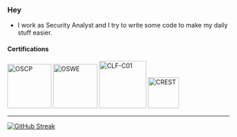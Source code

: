 ### Hey

- I work as Security Analyst and I try to write some code to make my daily stuff easier.

#### Certifications
<a href="https://www.credly.com/badges/756fcc3a-dc5a-435d-8bac-2cb209cf70c6" target="_blank"><img src="https://templates.images.credential.net/1644595125124808271808325719972.png" class="cert" alt='OSCP' width="100px"></a>
<a href="https://www.credly.com/badges/07051d3d-3aee-416e-8bf8-7bee58a9810e" target="_blank"><img src="https://templates.images.credential.net/16446199223558558814915674399198.png" class="cert" alt='OSWE' width="100px"></a>
<a href="https://www.credly.com/badges/d4f079f1-6931-4ce8-85fc-87d73e9eb0e6" target="_blank"><img src="https://images.credly.com/size/340x340/images/00634f82-b07f-4bbd-a6bb-53de397fc3a6/image.png" class="cert" alt='CLF-C01' width="107px"></a>
<a href="#" target="_blank"><img src="https://www.crest-approved.org/wp-content/uploads/2022/04/new-logo-1.png" class="cert" alt='CREST' width="70px"></a>
<br>

***

[![GitHub Streak](https://streak-stats.demolab.com?user=joanbono&hide_border=true)](https://git.io/streak-stats)
